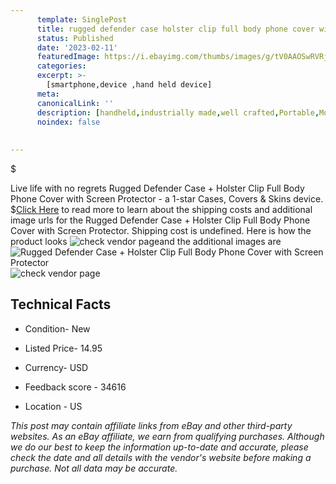 ```yaml
---
      template: SinglePost
      title: rugged defender case holster clip full body phone cover with screen protector
      status: Published
      date: '2023-02-11'
      featuredImage: https://i.ebayimg.com/thumbs/images/g/tV0AAOSwRVRjCUwh/s-l225.jpg
      categories: 
      excerpt: >-
        [smartphone,device ,hand held device]
      meta:
      canonicalLink: ''
      description: [handheld,industrially made,well crafted,Portable,Mobile,Compact,Convenient,Lightweight,Maneuverable,Man-portable,Miniature,Carriable,Hand-held,Light,Holdable,Transportable,Mobile device,Pocket-sized,On-the-go,Wireless,Cordless,Compact size,Convenient size, smartphone,device ,hand held device]
      noindex: false
      
        
---
```

$

Live life with no regrets Rugged Defender Case + Holster Clip Full Body Phone Cover with Screen Protector - a 1-star Cases, Covers & Skins device.
$[Click Here](https://www.ebay.com/itm/275435287027?hash=item402138f1f3%3Ag%3AtV0AAOSwRVRjCUwh&mkevt=1&mkcid=1&mkrid=711-53200-19255-0&campid=%253CePNCampaignId%253E&customid=%253CreferenceId%253E&toolid=10049) to read more to learn about the shipping costs and additional image urls for the Rugged Defender Case + Holster Clip Full Body Phone Cover with Screen Protector. Shipping cost is undefined. Here is how the product looks ![check vendor page](https://i.ebayimg.com/thumbs/images/g/tV0AAOSwRVRjCUwh/s-l225.jpg)and the additional images are![Rugged Defender Case + Holster Clip Full Body Phone Cover with Screen Protector](https://i.ebayimg.com/images/g/tV0AAOSwRVRjCUwh/s-l1600.jpg)![check vendor page](https://origin-galleryplus.ebayimg.com/ws/web/275435287027_2_0_1/225x225.jpg,https://origin-galleryplus.ebayimg.com/ws/web/275435287027_3_0_1/225x225.jpg,https://origin-galleryplus.ebayimg.com/ws/web/275435287027_4_0_1/225x225.jpg,https://origin-galleryplus.ebayimg.com/ws/web/275435287027_5_0_1/225x225.jpg,https://origin-galleryplus.ebayimg.com/ws/web/275435287027_6_0_1/225x225.jpg,https://origin-galleryplus.ebayimg.com/ws/web/275435287027_7_0_1/225x225.jpg,https://origin-galleryplus.ebayimg.com/ws/web/275435287027_8_0_1/225x225.jpg,https://origin-galleryplus.ebayimg.com/ws/web/275435287027_9_0_1/225x225.jpg,https://origin-galleryplus.ebayimg.com/ws/web/275435287027_10_0_1/225x225.jpg,https://origin-galleryplus.ebayimg.com/ws/web/275435287027_11_0_1/225x225.jpg,https://origin-galleryplus.ebayimg.com/ws/web/275435287027_12_0_1/225x225.jpg)



 ## Technical Facts 



     
      

 - Condition- New 


      

 - Listed Price- 14.95 


      

 - Currency- USD 


      

 - Feedback score - 34616 


      

 - Location - US 


      
      

 *_This post may contain affiliate links from eBay and other third-party websites. As an eBay affiliate, we earn from qualifying purchases. Although we do our best to keep the information up-to-date and accurate, please check the date and all details with the vendor's website before making a purchase. Not all data may be accurate._*






